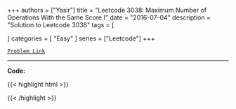 
+++
authors = ["Yasir"]
title = "Leetcode 3038: Maximum Number of Operations With the Same Score I"
date = "2016-07-04"
description = "Solution to Leetcode 3038"
tags = [
    
]
categories = [
    "Easy"
]
series = ["Leetcode"]
+++



[`Problem Link`](https://leetcode.com/problems/maximum-number-of-operations-with-the-same-score-i/description/)

---

**Code:**

{{< highlight html >}}

{{< /highlight >}}

